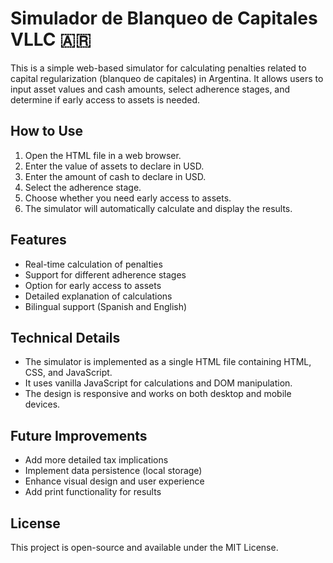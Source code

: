 # Simulador de Blanqueo de Capitales VLLC 🇦🇷

This is a simple web-based simulator for calculating penalties related to capital regularization (blanqueo de capitales) in Argentina. It allows users to input asset values and cash amounts, select adherence stages, and determine if early access to assets is needed.

## How to Use

1. Open the HTML file in a web browser.
2. Enter the value of assets to declare in USD.
3. Enter the amount of cash to declare in USD.
4. Select the adherence stage.
5. Choose whether you need early access to assets.
6. The simulator will automatically calculate and display the results.

## Features

- Real-time calculation of penalties
- Support for different adherence stages
- Option for early access to assets
- Detailed explanation of calculations
- Bilingual support (Spanish and English)

## Technical Details

- The simulator is implemented as a single HTML file containing HTML, CSS, and JavaScript.
- It uses vanilla JavaScript for calculations and DOM manipulation.
- The design is responsive and works on both desktop and mobile devices.

## Future Improvements

- Add more detailed tax implications
- Implement data persistence (local storage)
- Enhance visual design and user experience
- Add print functionality for results

## License

This project is open-source and available under the MIT License.